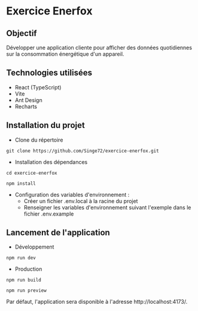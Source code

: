 # Exercice Enerfox

## Objectif

Développer une application cliente pour afficher des données quotidiennes sur la consommation énergétique d'un appareil.

## Technologies utilisées
- React (TypeScript)
- Vite
- Ant Design
- Recharts

## Installation du projet

- Clone du répertoire
```
git clone https://github.com/Singe72/exercice-enerfox.git 
```

- Installation des dépendances
```
cd exercice-enerfox
```
```
npm install
```

- Configuration des variables d'environnement :
  - Créer un fichier .env.local à la racine du projet
  - Renseigner les variables d'environnement suivant l'exemple dans le fichier .env.example

## Lancement de l'application

- Développement
```
npm run dev
```

- Production
```
npm run build
```
```
npm run preview
```

Par défaut, l'application sera disponible à l'adresse http://localhost:4173/.